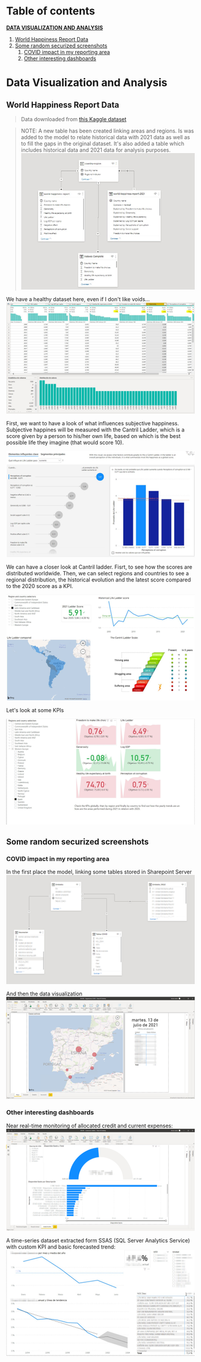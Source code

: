 # Table of contents
[**DATA VISUALIZATION AND ANALYSIS**](#Data-Visualization-and-Analysis)
1. [World Happiness Report Data](#World-Happiness-Report-Data)
2. [Some random securized screenshots](#Some-random-securized-screenshots)
    1. [COVID impact in my reporting area](#COVID-impact-in-my-reporting-area)
    2. [Other interesting dashboards](#Other-interesting-dashboards)

<!--
[**DATA EXTRACTION AND MODELLING (Power Query)**](#Data-Extraction-and-Modelling)
1. SQL Server
2. Azure Cosmos DB (NoSQL)
-->

# Data Visualization and Analysis
## World Happiness Report Data

> Data downloaded from [this Kaggle dataset](https://www.kaggle.com/ajaypalsinghlo/world-happiness-report-2021)

>NOTE: A new table has been created linking areas and regions. Is was added to the model to relate historical data with 2021 data as well as to fill the gaps in the original dataset.
>It's also added a table which includes historical data and 2021 data for analysis purposes.
>![Data Model](https://github.com/jaume-rsl/Portfolio/blob/44fcd45e2b22d2e78d0a5d8a126fe2da39ee98e8/Power%20BI/19%20-%20Happiness%20report%20-%20Model.JPG)

We have a healthy dataset here, even if I don't like voids...
![Data Health](https://github.com/jaume-rsl/Portfolio/blob/8b5ada711d3bb4633ce11f3a38e28575baa5d08d/Power%20BI/18%20-%20Dataset%20Health.jpg)

First, we want to have a look of what influences subjective happiness. Subjective happines will be measured with the Cantril Ladder, which is a score given by a person to his/her own life, based on which is the best possible life they imagine (that would score 10).

![Component factors of Life Ladder](https://github.com/jaume-rsl/Portfolio/blob/e1a3bee8e8d23776d25214339cc1d313d759e0ea/Power%20BI/10%20-%20Happiness%20report%20-%20Component%20factors%20of%20Life%20Ladder.JPG)

We can have a closer look at Cantril ladder. Fisrt, to see how the scores are distributed worldwide. Then, we can select regions and countries to see a regional distribution, the historical evolution and the latest score compared to the 2020 score as a KPI.

![Life Ladder](https://github.com/jaume-rsl/Portfolio/blob/44fcd45e2b22d2e78d0a5d8a126fe2da39ee98e8/Power%20BI/11%20-%20Happiness%20report%20-%20Cantril%20Ladder.JPG)

Let's look at some KPIs

![KPIs](https://github.com/jaume-rsl/Portfolio/blob/6db2b744645a68ee3ff0dd26e32bde66bf8fbc74/Power%20BI/12%20-%20Happiness%20report%20-%20KPIs.JPG)

## Some random securized screenshots
### COVID impact in my reporting area

In the first place the model, linking some tables stored in Sharepoint Server
![COVID Model](https://github.com/jaume-rsl/Portfolio/blob/84ed9b8a345c81babc9a3795a6f473313981805c/Power%20BI/08%20-%20COVID%20-%20Modelo%20-%20SEC.jpg)

And then the data visualization
![COVID Map](https://github.com/jaume-rsl/Portfolio/blob/84ed9b8a345c81babc9a3795a6f473313981805c/Power%20BI/07%20-%20COVID%20-%20Mapa%20-%20SEC.jpg)

### Other interesting dashboards
Near real-time monitoring of allocated credit and current expenses:
![Creditos](https://github.com/jaume-rsl/Portfolio/blob/84ed9b8a345c81babc9a3795a6f473313981805c/Power%20BI/06%20-%20CREDITOS%20-%20SEC.jpeg)

A time-series dataset extracted form SSAS (SQL Server Analytics Service) with custom KPI and basic forecasted trend:
![Trend](https://github.com/jaume-rsl/Portfolio/blob/84ed9b8a345c81babc9a3795a6f473313981805c/Power%20BI/09%20-%20Bulk%20data%20time%20series,%20KPI%20and%20trend.jpg)
